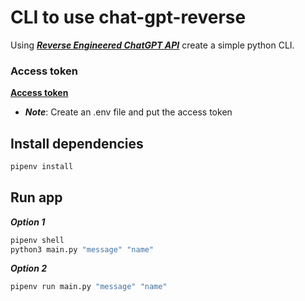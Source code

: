 # CLI to use chat-gpt-reverse

Using [***Reverse Engineered ChatGPT API***](https://github.com/acheong08/ChatGPT) create a simple python CLI.

### Access token

[**Access token**](https://chat.openai.com/api/auth/session)

- ***Note***: Create an .env file and put the access token


## Install dependencies

```bash
pipenv install
```

## Run app

***Option 1***

```bash
pipenv shell
python3 main.py "message" "name"
```

***Option 2***

```bash
pipenv run main.py "message" "name"
```
